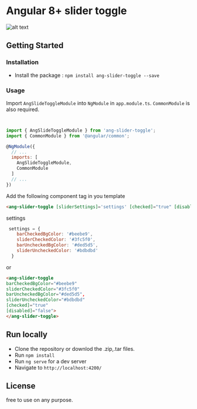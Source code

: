 # Angular 8+ slider toggle

![alt text](https://i.ibb.co/QpgC7jd/toggles.jpg)

## Getting Started


### Installation

- Install the package :
    `npm install ang-slider-toggle --save`


### Usage

Import `AngSlideToggleModule` into `NgModule` in `app.module.ts`. `CommonModule` is also required.
```js


import { AngSlideToggleModule } from 'ang-slider-toggle';
import { CommonModule } from '@angular/common';

@NgModule({
  // ...
  imports: [
    AngSlideToggleModule,
    CommonModule
  ]
  // ...
})
```


Add the following component tag in you template

```html
<ang-slider-toggle [sliderSettings]='settings' [checked]="true" [disabled]="false"></ang-slider-toggle>
```

settings

```js
 settings = {
    barCheckedBgColor: '#beebe9',
    sliderCheckedColor: '#3fc5f0',
    barUncheckedBgColor: '#ded5d5',
    sliderUncheckedColor: '#bdbdbd'
  }
```
or

```html
<ang-slider-toggle 
barCheckedBgColor="#beebe9" 
sliderCheckedColor="#3fc5f0"
barUncheckedBgColor="#ded5d5",
sliderUncheckedColor="#bdbdbd"
[checked]="true" 
[disabled]="false">
</ang-slider-toggle>
```

## Run locally
- Clone the repository or downlod the .zip,.tar files.
- Run `npm install`
- Run `ng serve` for a dev server
- Navigate to `http://localhost:4200/`

## License
free to use on any purpose.

